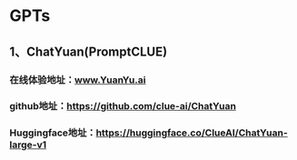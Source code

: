 # GPTs  
## 1、ChatYuan(PromptCLUE)  
### 在线体验地址：www.YuanYu.ai  
### github地址：https://github.com/clue-ai/ChatYuan  
### Huggingface地址：https://huggingface.co/ClueAI/ChatYuan-large-v1











